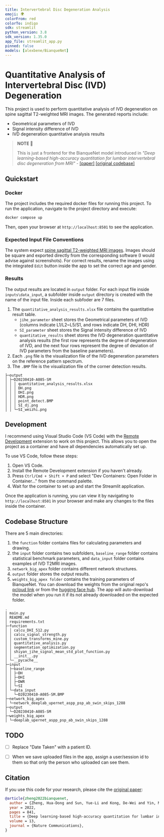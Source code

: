```yaml
---
title: Intervertebral Disc Degeneration Analysis
emoji: 🌍
colorFrom: red
colorTo: indigo
sdk: streamlit
python_version: 3.8
sdk_version: 1.35.0
app_file: streamlit_app.py
pinned: false
models: [alexbene/BianqueNet]
---
```


# Quantitative Analysis of Intervertebral Disc (IVD) Degeneration
This project is used to perform quantitative analysis of IVD degeneration on spine
sagittal T2-weighted MRI images. The generated reports include:
- Geometrical parameters of IVD
- Signal intensity difference of IVD
- IVD degeneration quantitative analysis results

> **NOTE 📝**
>
> This is just a frontend for the BianqueNet model introduced in 
*"Deep learning-based high-accuracy quantitation for lumbar intervertebral disc
degeneration from MRI"* - [\[paper\]](https://pubmed.ncbi.nlm.nih.gov/35149684/)
[\[original codebase\]](https://github.com/no-saint-no-angel/BianqueNet)

## Quickstart
### Docker
The project includes the required docker files for running this project.
To run the application, navigate to the project directory and execute:

```bash
docker compose up
```

Then, open your browser at `http://localhost:8501` to see the application.

### Expected Input File Conventions
The system expect [spine sagittal T2-weighted MRI images](https://www.google.com/search?q=spine+sagittal+T2-weighted+MRI+images&sca_esv=668e1abf6fdfcd6c&sca_upv=1&udm=2&biw=1580&bih=1329&sxsrf=ADLYWIJ0KfhITBIB9ndT7IQp3j_F6ghuLQ%3A1716853512820&ei=CBtVZvbZMfKzi-gPo7yHgAs&ved=0ahUKEwj2_Yzega-GAxXy2QIHHSPeAbAQ4dUDCBA&uact=5&oq=spine+sagittal+T2-weighted+MRI+images&gs_lp=Egxnd3Mtd2l6LXNlcnAiJXNwaW5lIHNhZ2l0dGFsIFQyLXdlaWdodGVkIE1SSSBpbWFnZXMyBBAjGCdIzghQAFgAcAF4AJABAJgBAKABAKoBALgBA8gBAPgBApgCAaACApgDAIgGAZIHATGgBwA&sclient=gws-wiz-serp).
Images should be square and exported directly from the corresponding software
(I would advise against screenshots). For correct results, rename the images
using the integrated `Edit` button inside the app to set the correct age and gender.

### Results
The output results are located in `output` folder. For each input file inside
`inputs\data_input`, a subfolder inside `output` directory is created with the
name of the input file. Inside each subfoder are 7 files.

1. The `quantitative_analysis_results.xlsx` file contains the quantitative result table.
    - `jihe_parameter` sheet stores the Geometrical parameters of IVD (columns
    indicate L1/L2~L5/S1, and rows indicate DH, DHI, HDR)
    - `SI_parameter` sheet stores the Signal intensity difference of IVD
    - `quantitative_results` sheet stores the IVD degeneration quantitative
        analysis results (the first row represents the degree of degeneration of
        IVD, and the next four rows represent the degree of deviation of IVD
        parameters from the baseline parameters).
2. Each `.png` file is the visualization file of the IVD degeneration parameters
    on the reference pattern spectrum.
3. The `.BMP` file is the visualization file of the corner detection results.

```
├─output
│ ├─D20230410-A085-SM
│ │ │ quantitative_analysis_results.xlsx
│ │ │ DH.png
│ │ │ DHI.png
│ │ │ HDR.png
│ │ │ point_detect.BMP
│ │ │ SI_dj.png
│ │ └─SI_weizhi.png
```

## Development
I recommend using Visual Studio Code (VS Code) with the [Remote Development](https://marketplace.visualstudio.com/items?itemName=ms-vscode-remote.vscode-remote-extensionpack)
extension to work on this project. This allows you to open the project as a
container and have all dependencies automatically set up.

To use VS Code, follow these steps:
1. Open VS Code.
2. Install the  Remote Development extension if you haven't already.
3. Press `Ctrl/Cmd + Shift + P` and select "Dev Containers: Open Folder in Container..."
    from the command palette.
4. Wait for the container to set up and start the Streamlit application.

Once the application is running, you can view it by navigating to
`http://localhost:8501` in your browser and make any changes to the files inside
the container.


## Codebase Structure
There are 5 main directories:
1. the `function` folder contains files for calculating parameters and drawing.
2. the `input` folder contains two subfolders, `baseline_range` folder contains
    statistical benchmark parameters, and `data_input` folder contains examples
    of IVD T2MRI images.
3. `network_big_apex` folder contains different network structures.
4. `output` folder stores the output results.
5. `weights_big_apex folder` contains the training parameters of BianqueNet. You
    can download the weights from the original repo's [pcloud link](https://u.pcloud.link/publink/show?code=XZ6DBkVZPdNHAOg14IHxKVDcnvq4pH1c4b1k) or from the [hugging face hub](https://huggingface.co/alexbene/BianqueNet). The app will auto-download the model when you run it if its not
    already downloaded on the expected folder.

```
.
│ main.py
│ README.md
│ requirements.txt  
├─function
│ │ calcu_DHI_512.py
│ │ calcu_signal_strength.py
│ │ custom_transforms_mine.py
│ │ quantitative_analysis.py
│ │ segmentation_optimization.py
│ │ shiyan_jihe_signal_mean_std_plot_function.py
│ │ __init__.py
│ └─__pycache__     
├─input
│ ├─baseline_range
│ │ ├─DH       
│ │ ├─DHI     
│ │ ├─DWR       
│ │ └─SI   
│ └─data_input
│   └─D20230410-A085-SM.BMP  
├─network_big_apex
│ └─network_deeplab_upernet_aspp_psp_ab_swin_skips_1288
├─output
│ └─D20230410-A085-SM
├─weights_big_apex
│ └─deeplab_upernet_aspp_psp_ab_swin_skips_1288
```

## TODO
- [ ] Replace "Date Taken" with a patient ID.
- [ ] When we save uploaded files in the app, assign a user/session id to them
    so that only  the person who uploaded can see them.


## Citation
If you use this code for your research, please cite the [original paper](https://pubmed.ncbi.nlm.nih.gov/35149684/):
```bibtex
@article{zheng2022bianquenet,
  author = {Zheng, Hua-Dong and Sun, Yue-Li and Kong, De-Wei and Yin, Meng-Chen and Chen, Jiang and Lin, Yong-Peng and Ma, Xue-Feng and Wang, Hongshen and Yuan, Guang-Jie and Yao, Min and Cui, Xue-Jun and Tian, Ying-Zhong and Wang, Yong-Jun},
  year = 2022,
  pages = 841,
  title = {Deep learning-based high-accuracy quantitation for lumbar intervertebral disc degeneration from MRI},
  volume = 13,
  journal = {Nature Communications},
}
```
